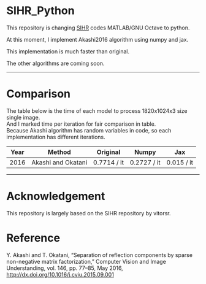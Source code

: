 # SIHR_Python
This repository is changing [SIHR](https://github.com/vitorsr/SIHR) codes MATLAB/GNU Octave to python.

At this moment, I implement Akashi2016 algorithm using numpy and jax.

This implementation is much faster than original.

The other algorithms are coming soon.

---
# Comparison

The table below is the time of each model to process 1820x1024x3 size single image.</br>
And I marked time per iteration for fair comparison in table.</br>
Because Akashi algorithm has random variables in code, so each implementation has different iterations.

|Year| Method             |       Original        |         Numpy         |           Jax         |
|:--:|--------------------|:---------------------:|:---------------------:|:---------------------:|
|2016| Akashi and Okatani |    0.7714 / it   |    0.2727 / it   |    0.015 / it   | 
---



# Acknowledgement
This repository is largely based on the SIHR repository by vitorsr.



# Reference
Y. Akashi and T. Okatani, “Separation of reflection components by sparse non-negative matrix factorization,” Computer Vision and Image Understanding, vol. 146, pp. 77–85, May 2016, http://dx.doi.org/10.1016/j.cviu.2015.09.001
